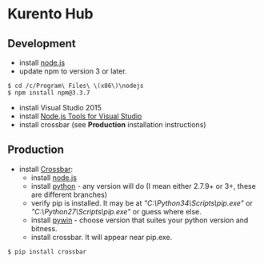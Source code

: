 # Kurento Hub

## Development

- install [node.js](https://nodejs.org/)
- update npm to version 3 or later.
```shell
$ cd /c/Program\ Files\ \(x86\)\nodejs
$ npm install npm@3.3.7
```
- install Visual Studio 2015
- install [Node.js Tools for Visual Studio](https://www.visualstudio.com/features/node-js-vs)
- install crossbar (see **Production** installation instructions)



## Production

- install [Crossbar](http://crossbar.io/):
  - install [node.js](https://nodejs.org/)
  - install [python](https://www.python.org/downloads/) - any version will do (I mean either 2.7.9+ or 3+, these are different branches)
  - verify pip is installed. It may be at *"C:\Python34\Scripts\pip.exe"* or *"C:\Python27\Scripts\pip.exe"* or guess where else.
  - install [pywin](http://sourceforge.net/projects/pywin32/files/pywin32/) - choose version that suites your python version and bitness.
  - install crossbar. It will appear near pip.exe.
```shell 
$ pip install crossbar
```